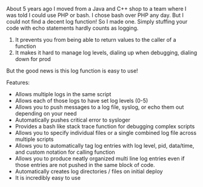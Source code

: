 About 5 years ago I moved from a Java and C++ shop to a team where I was told I could use PHP or bash. I chose bash over PHP any day. But I could not find a decent log function! So I made one.
Simply stuffing your code with echo statements hardly counts as logging.

1. It prevents you from being able to return values to the caller of a function
2. It makes it hard to manage log levels, dialing up when debugging, dialing down for prod

But the good news is this log function is easy to use!

Features:
*	Allows multiple logs in the same script
*	Allows each of those logs to have set log levels (0-5)
*	Allows you to push messages to a log file, syslog, or echo them out depending on your need
*	Automatically pushes critical error to sysloger 
*	Provides a bash like stack trace function for debugging complex scripts
*	Allows you to specify individual files or a single combined log file across multiple scripts
*	Allows you to automatically tag log entries with log level, pid, data/time, and custom notation for calling function
*	Allows you to produce neatly organized multi line log entries even if those entries are not pushed in the same block of code. 
*	Automatically creates log directories / files on initial deploy
*	It is incredibly easy to use

